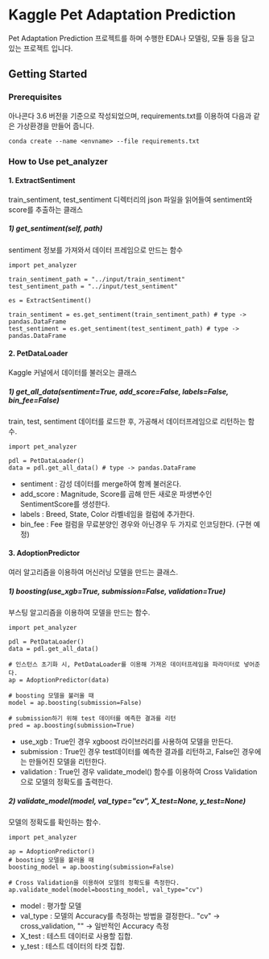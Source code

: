 # Kaggle Pet Adaptation Prediction

Pet Adaptation Prediction 프로젝트를 하며 수행한 EDA나 모델링, 모듈 등을 담고 있는 프로젝트 입니다.

## Getting Started



### Prerequisites

아나콘다 3.6 버전을 기준으로 작성되었으며, requirements.txt를 이용하여 다음과 같은 가상환경을 만들어 줍니다.

```
conda create --name <envname> --file requirements.txt
```

### How to Use pet_analyzer

#### 1. ExtractSentiment
train_sentiment, test_sentiment 디렉터리의 json 파일을 읽어들여 sentiment와 score를 추출하는 클래스

##### 1) get_sentiment(self, path)
sentiment 정보를 가져와서 데이터 프레임으로 만드는 함수

```
import pet_analyzer

train_sentiment_path = "../input/train_sentiment"
test_sentiment_path = "../input/test_sentiment"

es = ExtractSentiment()

train_sentiment = es.get_sentiment(train_sentiment_path) # type -> pandas.DataFrame
test_sentiment = es.get_sentiment(test_sentiment_path) # type -> pandas.DataFrame
```

#### 2. PetDataLoader
Kaggle 커널에서 데이터를 불러오는 클래스

##### 1) get_all_data(sentiment=True, add_score=False, labels=False, bin_fee=False)
train, test, sentiment 데이터를 로드한 후, 가공해서 데이터프레임으로 리턴하는 함수.
```
import pet_analyzer

pdl = PetDataLoader()
data = pdl.get_all_data() # type -> pandas.DataFrame
```
* sentiment : 감성 데이터를 merge하여 함께 불러온다.
* add_score : Magnitude, Score를 곱해 만든 새로운 파생변수인 SentimentScore를 생성한다.
* labels : Breed, State, Color 라벨네임을 컬럼에 추가한다.
* bin_fee : Fee 컬럼을 무료분양인 경우와 아닌경우 두 가지로 인코딩한다. (구현 예정)


#### 3. AdoptionPredictor

여러 알고리즘을 이용하여 머신러닝 모델을 만드는 클래스.

##### 1) boosting(use_xgb=True, submission=False, validation=True)
부스팅 알고리즘을 이용하여 모델을 만드는 함수.
```
import pet_analyzer

pdl = PetDataLoader()
data = pdl.get_all_data()

# 인스턴스 초기화 시, PetDataLoader를 이용해 가져온 데이터프레임을 파라미터로 넣어준다.
ap = AdoptionPredictor(data)

# boosting 모델을 불러올 때
model = ap.boosting(submission=False)

# submission하기 위해 test 데이터를 예측한 결과를 리턴
pred = ap.boosting(submission=True)
``` 

* use_xgb : True인 경우 xgboost 라이브러리를 사용하여 모델을 만든다.
* submission : True인 경우 test데이터를 예측한 결과를 리턴하고, False인 경우에는 만들어진 모델을 리턴한다.
* validation : True인 경우 validate_model() 함수를 이용하여 Cross Validation으로 모델의 정확도를 출력한다.

##### 2) validate_model(model, val_type="cv", X_test=None, y_test=None)
모델의 정확도를 확인하는 함수.

```
import pet_analyzer

ap = AdoptionPredictor()
# boosting 모델을 불러올 때
boosting_model = ap.boosting(submission=False)

# Cross Validation을 이용하여 모델의 정확도를 측정한다.
ap.validate_model(model=boosting_model, val_type="cv")

``` 

* model : 평가할 모델
* val_type : 모델의 Accuracy를 측정하는 방법을 결정한다.. "cv" -> cross_validation, "" -> 일반적인 Accuracy 측정
* X_test : 테스트 데이터로 사용할 집합.
* y_test : 테스트 데이터의 타겟 집합.